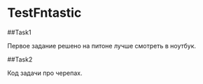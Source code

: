 # TestFntastic

##Task1 

Первое задание решено на питоне лучше смотреть в ноутбук.

##Task2 

Код задачи про черепах.

